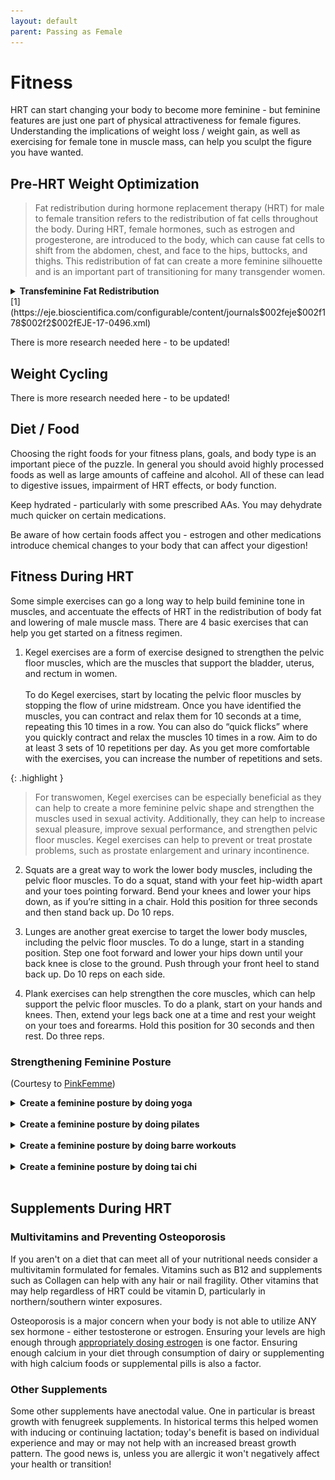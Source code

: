 ```yaml
---
layout: default
parent: Passing as Female
---
```


# Fitness

HRT can start changing your body to become more feminine - but feminine features are just one part of physical attractiveness for female figures. Understanding the implications of weight loss / weight gain, as well as exercising for female tone in muscle mass, can help you sculpt the figure you have wanted.

## Pre-HRT Weight Optimization

> Fat redistribution during hormone replacement therapy (HRT) for male to female transition refers to the redistribution of fat cells throughout the body. During HRT, female hormones, such as estrogen and progesterone, are introduced to the body, which can cause fat cells to shift from the abdomen, chest, and face to the hips, buttocks, and thighs. This redistribution of fat can create a more feminine silhouette and is an important part of transitioning for many transgender women.

<details>
<summary><b>Transfeminine Fat Redistribution</b></summary>

<img src="../../media/fat_redis.jpg" alt="" title="">

</details>
[1](https://eje.bioscientifica.com/configurable/content/journals$002feje$002f178$002f2$002fEJE-17-0496.xml)

There is more research needed here - to be updated!

## Weight Cycling

There is more research needed here - to be updated!

## Diet / Food

Choosing the right foods for your fitness plans, goals, and body type is an important piece of the puzzle. In general you should avoid highly processed foods as well as large amounts of caffeine and alcohol. All of these can lead to digestive issues, impairment of HRT effects, or body function. 

Keep hydrated - particularly with some prescribed AAs. You may dehydrate much quicker on certain medications.

Be aware of how certain foods affect you - estrogen and other medications introduce chemical changes to your body that can affect your digestion!

## Fitness During HRT 

Some simple exercises can go a long way to help build feminine tone in muscles, and accentuate the effects of HRT in the redistribution of body fat and lowering of male muscle mass. There are 4 basic exercises that can help you get started on a fitness regimen.

1. Kegel exercises are a form of exercise designed to strengthen the pelvic floor muscles, which are the muscles that support the bladder, uterus, and rectum in women.
<br><br>
To do Kegel exercises, start by locating the pelvic floor muscles by stopping the flow of urine midstream. Once you have identified the muscles, you can contract and relax them for 10 seconds at a time, repeating this 10 times in a row. You can also do “quick flicks” where you quickly contract and relax the muscles 10 times in a row. Aim to do at least 3 sets of 10 repetitions per day. As you get more comfortable with the exercises, you can increase the number of repetitions and sets.

{: .highlight }
> For transwomen, Kegel exercises can be especially beneficial as they can help to create a more feminine pelvic shape and strengthen the muscles used in sexual activity. Additionally, they can help to increase sexual pleasure, improve sexual performance, and strengthen pelvic floor muscles. Kegel exercises can help to prevent or treat prostate problems, such as prostate enlargement and urinary incontinence.

2. Squats are a great way to work the lower body muscles, including the pelvic floor muscles. To do a squat, stand with your feet hip-width apart and your toes pointing forward. Bend your knees and lower your hips down, as if you’re sitting in a chair. Hold this position for three seconds and then stand back up. Do 10 reps.

3. Lunges are another great exercise to target the lower body muscles, including the pelvic floor muscles. To do a lunge, start in a standing position. Step one foot forward and lower your hips down until your back knee is close to the ground. Push through your front heel to stand back up. Do 10 reps on each side.

4. Plank exercises can help strengthen the core muscles, which can help support the pelvic floor muscles. To do a plank, start on your hands and knees. Then, extend your legs back one at a time and rest your weight on your toes and forearms. Hold this position for 30 seconds and then rest. Do three reps.

### Strengthening Feminine Posture
(Courtesy to [PinkFemme](https://pinkfemme.com/the-best-workouts-to-improve-elegant-feminine-posture/))

<details>
<summary><b>Create a feminine posture by doing yoga</b></summary>
<iframe width="640" height="360" src="https://www.youtube.com/embed/m756Gz8de4M" title="15 minute Morning Yoga for Beginners 🔥 WEIGHT LOSS edition 🔥 Beginners Yoga Workout" frameborder="0" allow="accelerometer; autoplay; clipboard-write; encrypted-media; gyroscope; picture-in-picture; web-share" allowfullscreen></iframe>
</details>
<br> 

<details>
<summary><b>Create a feminine posture by doing pilates</b></summary>
<br>
<iframe width="640" height="360" src="https://www.youtube.com/embed/CdjRQ6GG8bA" title="Gentle Pilates - 15 Minute Pilates for Beginners Workout!" frameborder="0" allow="accelerometer; autoplay; clipboard-write; encrypted-media; gyroscope; picture-in-picture; web-share" allowfullscreen></iframe>
</details>
<br>

<details>
<summary><b>Create a feminine posture by doing barre workouts</b></summary>
<br>
<iframe width="640" height="360" src="https://www.youtube.com/embed/YVG06j_V_TA" title="Beginner Barre Workout - TONE UP | Rebecca Louise" frameborder="0" allow="accelerometer; autoplay; clipboard-write; encrypted-media; gyroscope; picture-in-picture; web-share" allowfullscreen></iframe>
</details>
<br>

<details>
<summary><b>Create a feminine posture by doing tai chi</b></summary>
<br>
<iframe width="640" height="360" src="https://www.youtube.com/embed/apIffYvzuS0" title="Tai Chi with Helen Liang" frameborder="0" allow="accelerometer; autoplay; clipboard-write; encrypted-media; gyroscope; picture-in-picture; web-share" allowfullscreen></iframe>
</details>
<br>

## Supplements During HRT

### Multivitamins and Preventing Osteoporosis

If you aren't on a diet that can meet all of your nutritional needs consider a multivitamin formulated for females. Vitamins such as B12 and supplements such as Collagen can help with any hair or nail fragility. Other vitamins that may help regardless of HRT could be vitamin D, particularly in northern/southern winter exposures.

Osteoporosis is a major concern when your body is not able to utilize ANY sex hormone - either testosterone or estrogen. Ensuring your levels are high enough through [appropriately dosing estrogen](../../medical/ESTRADIOL) is one factor. Ensuring enough calcium in your diet through consumption of dairy or supplementing with high calcium foods or supplemental pills is also a factor.

### Other Supplements

Some other supplements have anectodal value. One in particular is breast growth with fenugreek supplements. In historical terms this helped women with inducing or continuing lactation; today's benefit is based on individual experience and may or may not help with an increased breast growth pattern. The good news is, unless you are allergic it won't negatively affect your health or transition!
